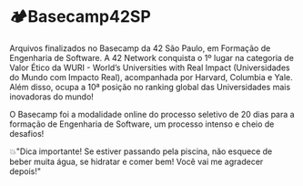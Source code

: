 # 🏕️Basecamp42SP
Arquivos finalizados no Basecamp da 42 São Paulo, em Formação de Engenharia de Software. A 42 Network conquista o 1º lugar na categoria de Valor Ético da WURI - World’s Universities with Real Impact (Universidades do Mundo com Impacto Real), acompanhada por Harvard, Columbia e Yale.  Além disso, ocupa a 10ª posição no ranking global das Universidades mais inovadoras do mundo!

O Basecamp foi a modalidade online do processo seletivo de 20 dias para a formação de Engenharia de Software, um processo intenso e cheio de desafios! 

💥"Dica importante! Se estiver passando pela piscina, não esquece de beber muita água, se hidratar e comer bem! Você vai me agradecer depois!"


